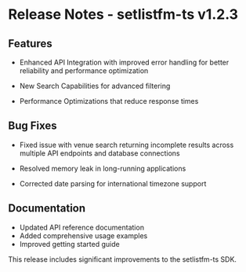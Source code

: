 # Release Notes - setlistfm-ts v1.2.3

## Features

- Enhanced API Integration with improved error handling for better reliability and performance optimization

* New Search Capabilities for advanced filtering

- Performance Optimizations that reduce response times

## Bug Fixes

- Fixed issue with venue search returning incomplete results across multiple API endpoints and database connections

* Resolved memory leak in long-running applications

- Corrected date parsing for international timezone support

## Documentation

- Updated API reference documentation
- Added comprehensive usage examples
- Improved getting started guide

This release includes significant improvements to the setlistfm-ts SDK.
